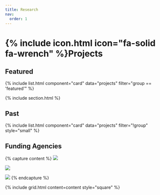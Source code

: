 ```yaml
---
title: Research
nav:
  order: 1
---
```


# {% include icon.html icon="fa-solid fa-wrench" %}Projects



## Featured

{% include list.html component="card" data="projects" filter="group == 'featured'" %}

{% include section.html %}

## Past

{% include list.html component="card" data="projects" filter="!group" style="small" %}


## Funding Agencies

{% capture content %}
  ![](/images/photo.png)

  ![](/images/photo.png)

  ![](/images/photo.png)
{% endcapture %}

{%
  include grid.html
  content=content
  style="square"
%}
